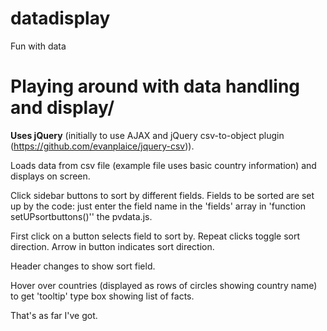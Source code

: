 # datadisplay
Fun with data

# Playing around with data handling and display/
**Uses jQuery** (initially to use AJAX and jQuery csv-to-object plugin (https://github.com/evanplaice/jquery-csv)).

Loads data from csv file (example file uses basic country information) and displays on screen. 

Click sidebar buttons to sort by different fields. Fields to be sorted are set up by the code: just enter the field name in the 'fields' array in 'function setUPsortbuttons()'' the pvdata.js.

First click on a button selects field to sort by. Repeat clicks toggle sort direction. Arrow in button indicates sort direction.

Header changes to show sort field.

Hover over countries (displayed as rows of circles showing country name) to get 'tooltip' type box showing list of facts.

That's as far I've got.
